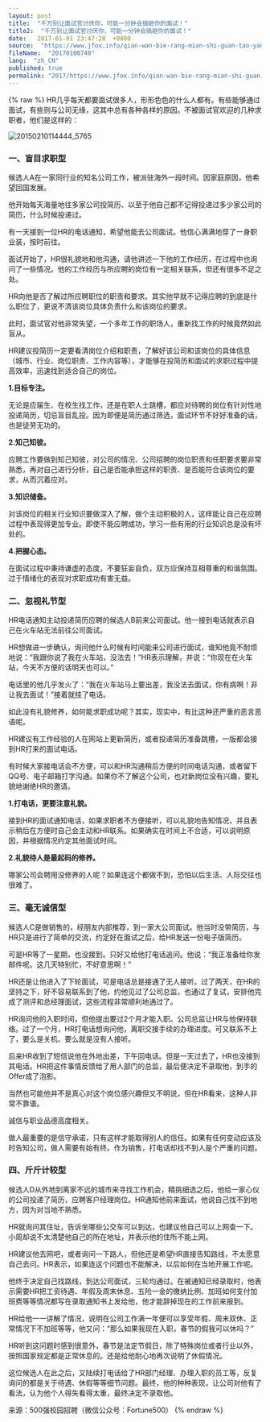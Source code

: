 ```yaml
---
layout: post
title:  "千万别让面试官讨厌你，可能一分钟会搞砸你的面试！"
title2:  "千万别让面试官讨厌你，可能一分钟会搞砸你的面试！"
date:   2017-01-01 23:47:28  +0800
source:  "https://www.jfox.info/qian-wan-bie-rang-mian-shi-guan-tao-yan-ni-ke-nen-yi-fen-zhong-hui-gao-za-ni-de-mian-shi.html"
fileName:  "20170100748"
lang:  "zh_CN"
published: true
permalink: "2017/https://www.jfox.info/qian-wan-bie-rang-mian-shi-guan-tao-yan-ni-ke-nen-yi-fen-zhong-hui-gao-za-ni-de-mian-shi.html"
---
```

{% raw %}
HR几乎每天都要面试很多人，形形色色的什么人都有。有些能够通过面试，有些则与公司无缘，这其中总有各种各样的原因。不被面试官欢迎的几种求职者，他们是这样的：

![20150210114444_5765](16f91f9.jpg)

### **一、盲目求职型**

候选人A在一家同行业的知名公司工作，被派驻海外一段时间。因家庭原因，他希望回国发展。

他开始每天海量地往多家公司投简历、以至于他自己都不记得投递过多少家公司的简历，什么时候投递过。

有一天接到一位HR的电话通知，希望他能去公司面试。他信心满满地穿了一身职业装，按时前往。

面试开始了，HR很礼貌地和他沟通，请他讲述一下他的工作经历，在过程中也询问了一些情况。他的工作经历与所应聘的岗位有一定相关联系，但还有很多不足之处。

HR向他是否了解过所应聘职位的职责和要求。其实他早就不记得应聘的到底是什么职位了，更说不清该岗位具体负责什么和该岗位的要求。

此时，面试官对他非常失望，一个多年工作的职场人，重新找工作的时候竟然如此盲从。

HR建议投简历一定要看清岗位介绍和职责，了解好该公司和该岗位的具体信息（城市、行业、岗位职责、工作内容等），才能够在投简历和面试的求职过程中提高效率，迅速找到适合自己的岗位。

**1.目标专注。**

无论是应届生、在校生找工作，还是在职人士跳槽，都应对待聘的岗位有针对性地投递简历，切忌盲目乱投。因为即便是简历通过筛选，面试环节不好好准备的话，也是徒劳无功的。

**2.知己知彼。**

应聘工作要做到知己知彼，对公司的情况、公司招聘的岗位职责和任职要求要非常熟悉，再对自己进行分析，自己是否能承担这样的职责、是否能符合该岗位的要求，从而沉着应对。

**3.知识储备。**

对该岗位的相关行业知识要做深入了解，做个主动积极的人，这样能让自己在应聘过程中表现得更加专业。即使不能应聘成功，学习一些有用的行业知识总是没有坏处的。

**4.把握心态。**

在面试过程中秉持谦虚的态度，不要狂妄自负，双方应保持互相尊重的和谐氛围。过于情绪化的表现对求职成功有害无益。

### **二、忽视礼节型**

HR电话通知主动投递简历应聘的候选人B前来公司面试。他一接到电话就表示自己在火车站无法前往公司面试。

HR想做进一步确认，询问他什么时候有时间能来公司进行面试，谁知他竟不耐烦地说：“我跟你说了我在火车站，没法去！”HR表示理解，并说：“你现在在火车站，今天不方便的话明天也可以。”

电话里的他几乎发火了：“我在火车站马上要出差，我没法去面试，你有病啊！非让我去面试！”接着就挂了电话。

如此没有礼貌修养，如何能求职成功呢？其实，现实中，有比这种还严重的恶言恶语呢。

HR建议有工作经验的人在网站上更新简历，或者投递简历准备跳槽，一版都会接到HR打来的面试电话。

有时候大家接电话会不方便，可以和HR沟通稍后方便的时间电话沟通，或者留下QQ号、电子邮箱打字沟通。如果你不了解这个公司，也对新岗位没有兴趣，要礼貌地谢绝HR的邀请。

**1.打电话，更要注意礼貌。**

接到HR的面试通知电话，如果求职者不方便接听，可以礼貌地告知情况，并且表示稍后在方便时自己会主动和HR联系。如果确实在时间上不合适，可以说明原因，并根据情况约定其他面试时间。

**2.礼貌待人是最起码的修养。**

哪家公司会聘用没修养的人呢？如果连这个都做不到，恐怕以后生活、人际交往也很难了。

### **三、毫无诚信型**

候选人C是做销售的，经朋友内部推荐，到一家大公司面试。他当时没带简历，与HR只是进行了简单的交流，约定好在面试之后，给HR发送一份电子版简历。

可是HR等了一星期，也没接到。只好又给他打电话追问。他说：“我正准备给你发邮件呢。这几天特别忙，不好意思啊！”

HR还是让他进入了下轮面试，可是电话总是接通了无人接听。过了两天，在HR的坚持之下，好不容易联系到了他，约他见过了公司总监，也通过了复试，安排他完成了测评和总经理面试，这些流程非常顺利地通过了。

HR询问他的入职时间，但他提出要过2个月才能入职。公司总监让HR与他保持联络。过了一个月，HR打电话想询问他，离职交接手续的办理进度。可又联系不上了，要么是关机、要么就是没有人接听。

后来HR收到了短信说他在外地出差，下午回电话。但是一天过去了，HR也没接到其电话。HR把这件事情反馈给了用人部门的总监，最后便决定不录取他，到手的Offer成了泡影。

当然也可能他并不是真心对这个岗位感兴趣但又不明说，但在HR看来，这种人非常不靠谱。

诚信与职业品德高度相关。

做人最重要的是信守承诺，只有这样才能取得别人的信任。如果有任何变动应该及时告知公司，做人需要有始有终。作为销售，打电话却找不到人是个严重的问题。

### **四、斤斤计较型**

候选人D从外地到离家不远的城市来寻找工作机会，精挑细选之后，他给一家心仪的公司投递了简历，应聘客户经理岗位。HR通知他前来面试，他说自己找不到地方，因为对当地不熟悉。

HR就询问其住址，告诉坐哪些公交车可以到达，也建议他自己可以上网查一下。小周却说不太清楚他自己的所在地址，并表示他的住所不能上网。

HR建议他去网吧，或者询问一下路人，但他还是希望HR直接告知路线，不太愿意自己去问。HR表示，如果连这个问题也不能解决，以后如何在当地开展工作呢。

他终于决定自己找路线，到达公司面试，三轮均通过。在被通知已经录取时，他表示需要HR把工资待遇、年假及周末休息、五险一金的缴纳比例、加班如何支付加班费等等情况都写在录取通知书上发给他，他才能辞掉现在的工作前来报到。

HR给他一一讲解了情况，说明在公司工作满一年便可以享受年假、周末双休、正常情况下不加班等等，他又问：“那么如果我现在入职，春节的假我可以休吗？”

HR听到这问题时感到很意外，春节是法定节假日，除了特殊岗位或者行业以外，按照国家规定都是正常休息的。还是给他耐心地再次说明了休假情况。

这位候选人在此之后，又陆续打电话给了HR部门经理、办理入职的员工等，反复询问的都是关于待遇、休假等等细节问题。最终，他的种种表现，让公司对他有了看法，认为他个人得失看得太重，最终决定不录取他。

来源：500强校园招聘（微信公众号：Fortune500）
{% endraw %}